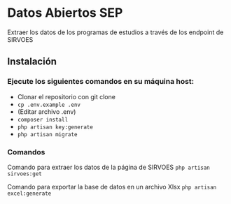 # Datos Abiertos SEP
Extraer los datos de los programas de estudios a través de los endpoint de SIRVOES

## Instalación

### Ejecute los siguientes comandos en su máquina host:

*  Clonar el repositorio con git clone
*  `cp .env.example .env`
*  (Editar archivo .env)
*  `composer install`
*  `php artisan key:generate`
*  `php artisan migrate`

### Comandos

Comando para extraer los datos de la página de SIRVOES
`php artisan sirvoes:get`

Comando para exportar la base de datos en un archivo Xlsx
`php artisan excel:generate`